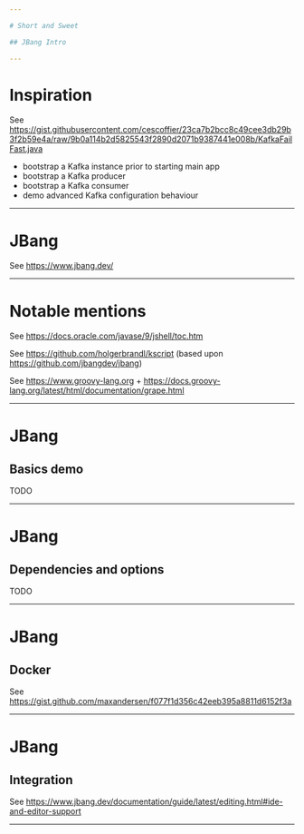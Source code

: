 ```yaml
---

# Short and Sweet

## JBang Intro

---
```


# Inspiration

See https://gist.githubusercontent.com/cescoffier/23ca7b2bcc8c49cee3db29b3f2b59e4a/raw/9b0a114b2d5825543f2890d2071b9387441e008b/KafkaFailFast.java

* bootstrap a Kafka instance prior to starting main app
* bootstrap a Kafka producer
* bootstrap a Kafka consumer
* demo advanced Kafka configuration behaviour

---

# JBang

See https://www.jbang.dev/

---

# Notable mentions

See https://docs.oracle.com/javase/9/jshell/toc.htm

See https://github.com/holgerbrandl/kscript (based upon https://github.com/jbangdev/jbang)

See https://www.groovy-lang.org + https://docs.groovy-lang.org/latest/html/documentation/grape.html 

---

# JBang

## Basics demo

TODO

---

# JBang

## Dependencies and options

TODO

---

# JBang 

## Docker

See https://gist.github.com/maxandersen/f077f1d356c42eeb395a8811d6152f3a

---

# JBang 

## Integration

See https://www.jbang.dev/documentation/guide/latest/editing.html#ide-and-editor-support

---